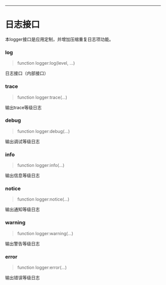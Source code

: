 
---

# 日志接口

本logger接口是应用定制，并增加压缩重复日志项功能。


### log
> function logger:log(level, ...)

日志接口（内部接口）


### trace
> function logger:trace(...)

输出trace等级日志


### debug
> function logger:debug(...)

输出调试等级日志


### info
> function logger:info(...)

输出信息等级日志


### notice
> function logger:notice(...)

输出通知等级日志


### warning
> function logger:warning(...)

输出警告等级日志


### error
> function logger:error(...)

输出错误等级日志

